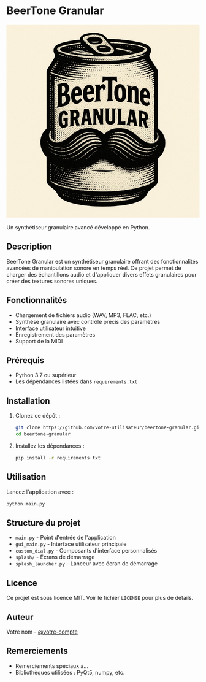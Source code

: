 # BeerTone Granular

![BeerTone Granular Logo](BeerToneGranular_icon.png)

Un synthétiseur granulaire avancé développé en Python.

## Description

BeerTone Granular est un synthétiseur granulaire offrant des fonctionnalités avancées de manipulation sonore en temps réel. Ce projet permet de charger des échantillons audio et d'appliquer divers effets granulaires pour créer des textures sonores uniques.

## Fonctionnalités

- Chargement de fichiers audio (WAV, MP3, FLAC, etc.)
- Synthèse granulaire avec contrôle précis des paramètres
- Interface utilisateur intuitive
- Enregistrement des paramètres
- Support de la MIDI

## Prérequis

- Python 3.7 ou supérieur
- Les dépendances listées dans `requirements.txt`

## Installation

1. Clonez ce dépôt :
   ```bash
   git clone https://github.com/votre-utilisateur/beertone-granular.git
   cd beertone-granular
   ```

2. Installez les dépendances :
   ```bash
   pip install -r requirements.txt
   ```

## Utilisation

Lancez l'application avec :

```bash
python main.py
```

## Structure du projet

- `main.py` - Point d'entrée de l'application
- `gui_main.py` - Interface utilisateur principale
- `custom_dial.py` - Composants d'interface personnalisés
- `splash/` - Écrans de démarrage
- `splash_launcher.py` - Lanceur avec écran de démarrage

## Licence

Ce projet est sous licence MIT. Voir le fichier `LICENSE` pour plus de détails.

## Auteur

Votre nom - [@votre-compte](https://github.com/votre-compte)

## Remerciements

- Remerciements spéciaux à...
- Bibliothèques utilisées : PyQt5, numpy, etc.
